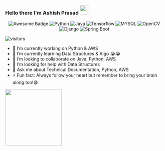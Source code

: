### Hello there I'm Ashish Prasad <img src="https://raw.githubusercontent.com/MartinHeinz/MartinHeinz/master/wave.gif" width="30px">
<div align="center">
<img src="https://cdn.rawgit.com/sindresorhus/awesome/d7305f38d29fed78fa85652e3a63e154dd8e8829/media/badge.svg" alt="Awesome Badge"/>
<img src="https://img.shields.io/badge/Python-3776AB?style=for-the-badge&logo=python&logoColor=white" alt = "Python" />
<img src ="https://img.shields.io/badge/Java-ED8B00?style=for-the-badge&logo=java&logoColor=white" alt="Java"/>
<img src ="https://img.shields.io/badge/TensorFlow-FF6F00?style=for-the-badge&logo=TensorFlow&logoColor=white" alt ="Tensorflow"/>
<img src ="https://img.shields.io/badge/MySQL-00000F?style=for-the-badge&logo=mysql&logoColor=white" alt = "MYSQL"/>
<img src = "https://img.shields.io/badge/OpenCV-27338e?style=for-the-badge&logo=OpenCV&logoColor=white" alt = "OpenCV" />
<img src = "https://img.shields.io/badge/Django-092E20?style=for-the-badge&logo=django&logoColor=green" alt = "Django"/>
<img src = "https://img.shields.io/badge/Spring_Boot-F2F4F9?style=for-the-badge&logo=spring-boot" alt = "Spring Boot"/>
</div>

![visitors](https://visitor-badge.glitch.me/badge?page_id=ashish086)

- 🔭 I’m currently working on Python & AWS 
- 🌱 I’m currently learning Data Structures & Algo 😭😭
- 👯 I’m looking to collaborate on Java, Python, AWS
- 🤔 I’m looking for help with Data Structures 
- 💬 Ask me about Technical Documentation, Python, AWS
- ⚡ Fun fact: Always follow your heart but remember to bring your brain along too!😁


<img height="180em" src="https://github-readme-stats.vercel.app/api?username=ashish086&show_icons=true&hide_border=true&&count_private=true&include_all_commits=true" />
